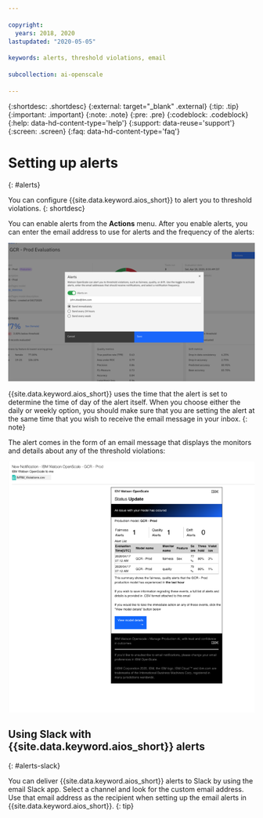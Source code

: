 ```yaml
---

copyright:
  years: 2018, 2020
lastupdated: "2020-05-05"

keywords: alerts, threshold violations, email

subcollection: ai-openscale

---
```


{:shortdesc: .shortdesc}
{:external: target="_blank" .external}
{:tip: .tip}
{:important: .important}
{:note: .note}
{:pre: .pre}
{:codeblock: .codeblock}
{:help: data-hd-content-type='help'}
{:support: data-reuse='support'}
{:screen: .screen}
{:faq: data-hd-content-type='faq'}

# Setting up alerts
{: #alerts}

You can configure {{site.data.keyword.aios_short}} to alert you to threshold violations.
{: shortdesc}

You can enable alerts from the **Actions** menu. After you enable alerts, you can enter the email address to use for alerts and the frequency of the alerts:

![The alert dialog box with settings to enable alerts, set the email, and set the frequency](images/wos-alerts.png)

{{site.data.keyword.aios_short}} uses the time that the alert is set to determine the time of day of the alert itself. When you choose either the daily or weekly option, you should make sure that you are setting the alert at the same time that you wish to receive the email message in your inbox.
{: note}

The alert comes in the form of an email message that displays the monitors and details about any of the threshold violations:

![The alert sample email message shows information about each of the monitors and details for the threshold violations in the fairness monitor](images/wos-alerts-email.png)

## Using Slack with {{site.data.keyword.aios_short}} alerts
{: #alerts-slack}

You can deliver {{site.data.keyword.aios_short}} alerts to Slack by using the email Slack app. Select a channel and look for the custom email address. Use that email address as the recipient when setting up the email alerts in {{site.data.keyword.aios_short}}.
{: tip}
